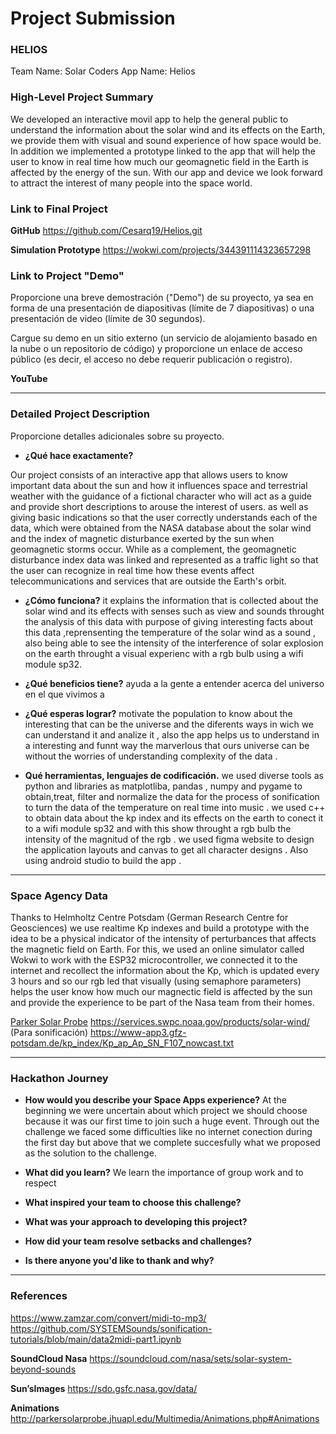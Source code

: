# Project Submission

### HELIOS
Team Name: Solar Coders
App Name: Helios

### High-Level Project Summary
We developed an interactive movil app to help the general public to understand the information about the solar wind and its effects on the Earth, we provide them with visual and sound experience of how space would be. In addition we implemented a prototype linked to the app that will help the user to know in real time how much our geomagnetic field in the Earth is affected by the energy of the sun. With our app and device we look forward to attract the interest of many people into the space world.

### Link to Final Project

**GitHub**
https://github.com/Cesarq19/Helios.git

**Simulation Prototype**
https://wokwi.com/projects/344391114323657298

### Link to Project "Demo"

Proporcione una breve demostración ("Demo") de su proyecto, ya sea en forma de una presentación de diapositivas (límite de 7 diapositivas) o una presentación de video (límite de 30 segundos).

Cargue su demo en un sitio externo (un servicio de alojamiento basado en la nube o un repositorio de código) y proporcione un enlace de acceso público (es decir, el acceso no debe requerir publicación o registro).

**YouTube**

---

### Detailed Project Description

Proporcione detalles adicionales sobre su proyecto.

- **¿Qué hace exactamente?**

Our project consists of an interactive app that allows users to know important data about the sun and how it influences space and terrestrial weather with the guidance of a fictional character who will act as a guide and provide short descriptions to arouse the interest of users. as well as giving basic indications so that the user correctly understands each of the data, which were obtained from the NASA database about the solar wind and the index of magnetic disturbance exerted by the sun when geomagnetic storms occur. While as a complement, the geomagnetic disturbance index data was linked and represented as a traffic light so that the user can recognize in real time how these events affect telecommunications and services that are outside the Earth's orbit.
    
- **¿Cómo funciona?**
    it explains the information that is collected about the solar wind and its effects with  senses such as view and sounds throught the analysis  of this data with purpose of giving  interesting facts about this data ,reprensenting the temperature  of the solar wind as a sound , also being able to see the intensity of the interference of solar explosion on the earth throught a visual experienc with a rgb bulb using a wifi module sp32.
   
    
- **¿Qué beneficios tiene?**
    ayuda a la gente a entender acerca del universo en el que vivimos a
    
- **¿Qué esperas lograr?**
    motivate the population to know about the  interesting that can be the  universe and the diferents ways in wich we can understand it and analize it , also the app helps us to understand in a interesting and funnt way the marverlous that ours universe can be without the worries of understanding complexity of the data .
   
    
- **Qué herramientas, lenguajes de codificación.**
    we used diverse tools as python  and libraries as matplotliba, pandas , numpy and pygame to obtain,treat, filter and normalize  the data for  the process of sonification to turn the data of the temperature on real time into music . 
    we used c++ to obtain data about the kp index and its effects on the earth to conect it to a wifi module sp32 and with this  show throught a rgb bulb the intensity of the magnitud of the rgb .
    we used figma website to design the  application layouts and canvas to get all character designs .
    Also using android studio to build the app .
    

---

### Space Agency Data


Thanks to Helmholtz Centre Potsdam (German Research Centre for Geosciences) we use realtime Kp indexes and build a prototype with the idea to be a physical indicator of the intensity of perturbances that affects the magnetic field on Earth. For this, we used an online simulator called Wokwi to work with the ESP32 microcontroller, we connected it to the internet and recollect the information about the Kp, which is updated every 3 hours and so our rgb led that visually (using semaphore parameters) helps the user know how much our magnectic field is affected by the sun and provide the experience to be part of the Nasa team from their homes.

</aside>

[Parker Solar Probe](http://parkersolarprobe.jhuapl.edu/)
https://services.swpc.noaa.gov/products/solar-wind/ (Para sonificación)
https://www-app3.gfz-potsdam.de/kp_index/Kp_ap_Ap_SN_F107_nowcast.txt


---

### Hackathon Journey

- **How would you describe your Space Apps experience?**
    At the beginning we were uncertain about which project we should choose because it was our first time to join such a huge event. Through out the challenge we faced some difficulties like no internet conection during the first day but above that we complete succesfully what we proposed as the solution to the challenge. 
    
- **What did you learn?**
    We learn the importance of group work and to respect 
    
    
- **What inspired your team to choose this challenge?**
    
    
- **What was your approach to developing this project?**
    
    
- **How did your team resolve setbacks and challenges?**
    
    
- **Is there anyone you'd like to thank and why?**
    
    

---

### References

https://www.zamzar.com/convert/midi-to-mp3/
https://github.com/SYSTEMSounds/sonification-tutorials/blob/main/data2midi-part1.ipynb

**SoundCloud Nasa**
https://soundcloud.com/nasa/sets/solar-system-beyond-sounds

**Sun’sImages**
https://sdo.gsfc.nasa.gov/data/

**Animations**
http://parkersolarprobe.jhuapl.edu/Multimedia/Animations.php#Animations
